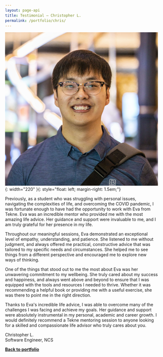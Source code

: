 ```yaml
---
layout: page-api
title: Testimonial – Christopher L.
permalink: /portfolio/chris/
---
```


![image](/img/chris-profile.jpg){: width="220" }{: style="float: left; margin-right: 1.5em;"}

Previously, as a student who was struggling with personal issues, navigating the complexities of life, and overcoming the COVID pandemic, I was fortunate enough to have had the opportunity to work with Eva from Tekne. Eva was an incredible mentor who provided me with the most amazing life advice. Her guidance and support were invaluable to me, and I am truly grateful for her presence in my life.

Throughout our meaningful sessions, Eva demonstrated an exceptional level of empathy, understanding, and patience. She listened to me without judgment, and always offered me practical, constructive advice that was tailored to my specific needs and circumstances. She helped me to see things from a different perspective and encouraged me to explore new ways of thinking.

One of the things that stood out to me the most about Eva was her unwavering commitment to my wellbeing. She truly cared about my success and happiness, and always went above and beyond to ensure that I was equipped with the tools and resources I needed to thrive. Whether it was recommending a helpful book or providing me with a useful exercise, she was there to point me in the right direction.

Thanks to Eva's incredible life advice, I was able to overcome many of the challenges I was facing and achieve my goals. Her guidance and support were absolutely instrumental in my personal, academic and career growth. I would definitely recommend a Tekne mentoring session to anyone looking for a skilled and compassionate life advisor who truly cares about you.

Christopher L.<br>
Software Engineer, NCS

<p class="cta"><a href="https://tekne-creative.github.io/tekne/portfolio/#-testimonials-" class="button"><b>Back to portfolio</b></a></p>